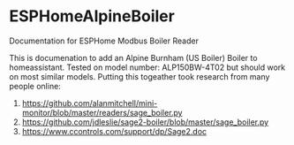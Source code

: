 # ESPHomeAlpineBoiler
Documentation for ESPHome Modbus Boiler Reader

This is documenation to add an Alpine Burnham (US Boiler) Boiler to homeassistant. Tested on model number: ALP150BW-4T02 but should work on most similar models. Putting this togeather took research from many people online:
1. https://github.com/alanmitchell/mini-monitor/blob/master/readers/sage_boiler.py
1. https://github.com/jdleslie/sage2-boiler/blob/master/sage_boiler.py
1. https://www.ccontrols.com/support/dp/Sage2.doc

